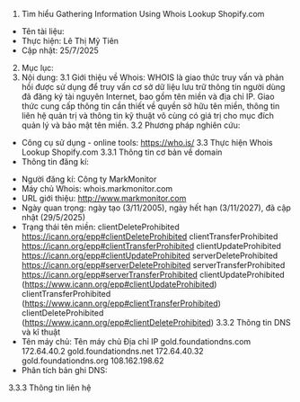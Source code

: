 1. Tìm hiểu Gathering Information Using Whois Lookup Shopify.com
- Tên tài liệu: 
- Thực hiện: Lê Thị Mỹ Tiên
- Cập nhật: 25/7/2025
2. Mục lục:
3. Nội dung:
3.1 Giới thiệu về Whois:
WHOIS là giao thức truy vấn và phản hồi được sử dụng để truy vấn cơ sở dữ liệu lưu trữ thông tin người dùng đã đăng ký tài nguyên Internet, bao gồm tên miền và địa chỉ IP.
Giao thức cung cấp thông tin cần thiết về quyền sở hữu tên miền, thông tin liên hệ quản trị và thông tin kỹ thuật vô cùng có giá trị cho mục đích quản lý và bảo mật tên miền.
3.2 Phương pháp nghiên cứu:
- Công cụ sử dụng - online tools: https://who.is/
3.3 Thực hiện Whois Lookup Shopify.com
3.3.1 Thông tin cơ bản về domain
- Thông tin đăng kí: 
+ Người đăng kí: Công ty MarkMonitor
+ Máy chủ Whois: whois.markmonitor.com
+ URL giới thiệu: http://www.markmonitor.com
+ Ngày quan trọng: ngày tạo (3/11/2005), ngày hết hạn (3/11/2027), đã cập nhật (29/5/2025)
+ Trạng thái tên miền: 
clientDeleteProhibited https://icann.org/epp#clientDeleteProhibited
clientTransferProhibited https://icann.org/epp#clientTransferProhibited
clientUpdateProhibited https://icann.org/epp#clientUpdateProhibited
serverDeleteProhibited https://icann.org/epp#serverDeleteProhibited
serverTransferProhibited https://icann.org/epp#serverTransferProhibited
clientUpdateProhibited (https://www.icann.org/epp#clientUpdateProhibited)
clientTransferProhibited (https://www.icann.org/epp#clientTransferProhibited)
clientDeleteProhibited (https://www.icann.org/epp#clientDeleteProhibited)
3.3.2 Thông tin DNS và kĩ thuật
+ Tên máy chủ: 
Tên máy chủ	            Địa chỉ IP
gold.foundationdns.com	172.64.40.2
gold.foundationdns.net	172.64.40.32
gold.foundationdns.org	108.162.198.62
+ Phân tích bản ghi DNS:

3.3.3 Thông tin liên hệ
